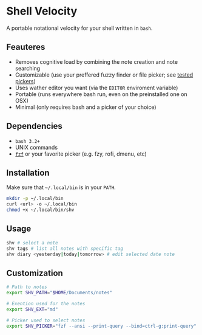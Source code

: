 # Shell Velocity

A portable notational velocity for your shell written in `bash`.

## Feauteres

* Removes cognitive load by combining the note creation and note searching
* Customizable (use your preffered fuzzy finder or file picker; see [tested pickers](https://github.com/saccarosium/shell-velocity/wiki/Tested-Pickers))
* Uses wather editor you want (via the `EDITOR` enviroment variable)
* Portable (runs everywhere bash run, even on the preinstalled one on OSX)
* Minimal (only requires bash and a picker of your choice)

## Dependencies

* `bash 3.2+`
* UNIX commands
* [`fzf`](https://github.com/junegunn/fzf) or your favorite picker (e.g. fzy, rofi, dmenu, etc)

## Installation

Make sure that `~/.local/bin` is in your `PATH`.

```bash
mkdir -p ~/.local/bin
curl <url> -o ~/.local/bin
chmod +x ~/.local/bin/shv
```

## Usage

```bash
shv # select a note
shv tags # list all notes with specific tag
shv diary <yesterday|today|tomorrow> # edit selected date note
```

## Customization

```bash
# Path to notes
export SHV_PATH="$HOME/Documents/notes"

# Exention used for the notes
export SHV_EXT="md"

# Picker used to select notes
export SHV_PICKER="fzf --ansi --print-query --bind=ctrl-g:print-query"
```
